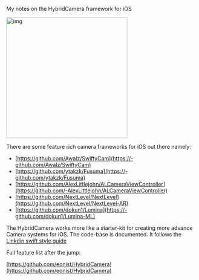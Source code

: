 My notes on the HybridCamera framework for iOS<!--more-->

<img width="320" alt="img" src="https://rawgit.com/stylekit/img/master/Image from iOS.jpg">

There are some feature rich camera frameworks for iOS out there namely: 
- [https://github.com/Awalz/SwiftyCam](https://-github.com/Awalz/SwiftyCam)   
- [https://github.com/ytakzk/Fusuma](https://-github.com/ytakzk/Fusuma)  
- [https://github.com/AlexLittlejohn/ALCameraViewController](https://github.com/-AlexLittlejohn/ALCameraViewController) 
- [https://github.com/NextLevel/NextLevel](https://github.com/NextLevel/NextLevel-AR)  
- [https://github.com/dokun1/Lumina](https://-github.com/dokun1/Lumina-ML)  

The HybridCamera works more like a starter-kit for creating more advance Camera systems for iOS. The code-base is documented. It follows the [Linkdin swift style guide](https://github.com/linkedin/swift-style-guide)


Full feature list after the jump:  

[https://github.com/eonist/HybridCamera](https://github.com/eonist/HybridCamera) 
